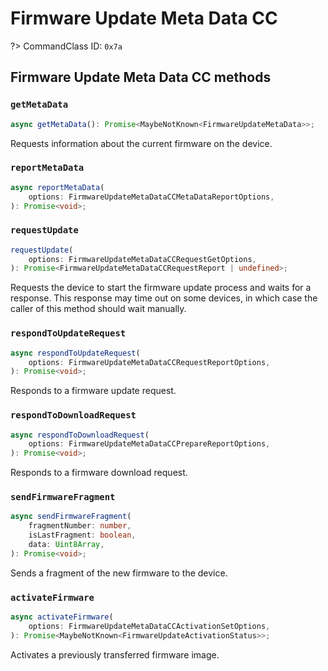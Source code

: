 # Firmware Update Meta Data CC

?> CommandClass ID: `0x7a`

## Firmware Update Meta Data CC methods

### `getMetaData`

```ts
async getMetaData(): Promise<MaybeNotKnown<FirmwareUpdateMetaData>>;
```

Requests information about the current firmware on the device.

### `reportMetaData`

```ts
async reportMetaData(
	options: FirmwareUpdateMetaDataCCMetaDataReportOptions,
): Promise<void>;
```

### `requestUpdate`

```ts
requestUpdate(
	options: FirmwareUpdateMetaDataCCRequestGetOptions,
): Promise<FirmwareUpdateMetaDataCCRequestReport | undefined>;
```

Requests the device to start the firmware update process and waits for a response.
This response may time out on some devices, in which case the caller of this method
should wait manually.

### `respondToUpdateRequest`

```ts
async respondToUpdateRequest(
	options: FirmwareUpdateMetaDataCCRequestReportOptions,
): Promise<void>;
```

Responds to a firmware update request.

### `respondToDownloadRequest`

```ts
async respondToDownloadRequest(
	options: FirmwareUpdateMetaDataCCPrepareReportOptions,
): Promise<void>;
```

Responds to a firmware download request.

### `sendFirmwareFragment`

```ts
async sendFirmwareFragment(
	fragmentNumber: number,
	isLastFragment: boolean,
	data: Uint8Array,
): Promise<void>;
```

Sends a fragment of the new firmware to the device.

### `activateFirmware`

```ts
async activateFirmware(
	options: FirmwareUpdateMetaDataCCActivationSetOptions,
): Promise<MaybeNotKnown<FirmwareUpdateActivationStatus>>;
```

Activates a previously transferred firmware image.
